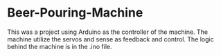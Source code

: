 # Beer-Pouring-Machine

This was a project using Arduino as the controller of the machine.
The machine utilize the servos and sense as feedback and control.
The logic behind the machine is in the .ino file.
